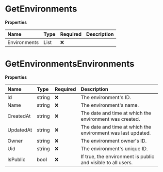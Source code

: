 # GetEnvironments

**Properties**

| Name         | Type                              | Required | Description |
| :----------- | :-------------------------------- | :------- | :---------- |
| Environments | List<GetEnvironmentsEnvironments> | ❌       |             |

# GetEnvironmentsEnvironments

**Properties**

| Name      | Type   | Required | Description                                                  |
| :-------- | :----- | :------- | :----------------------------------------------------------- |
| Id        | string | ❌       | The environment's ID.                                        |
| Name      | string | ❌       | The environment's name.                                      |
| CreatedAt | string | ❌       | The date and time at which the environment was created.      |
| UpdatedAt | string | ❌       | The date and time at which the environment was last updated. |
| Owner     | string | ❌       | The environment owner's ID.                                  |
| Uid       | string | ❌       | The environment's unique ID.                                 |
| IsPublic  | bool   | ❌       | If true, the environment is public and visible to all users. |

<!-- This file was generated by liblab | https://liblab.com/ -->
